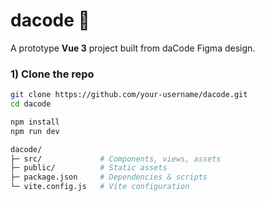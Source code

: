 # dacode 🎨

A prototype **Vue 3** project built from daCode Figma design.

### 1) Clone the repo
```bash
git clone https://github.com/your-username/dacode.git
cd dacode

npm install
npm run dev

dacode/
├─ src/             # Components, views, assets
├─ public/          # Static assets
├─ package.json     # Dependencies & scripts
└─ vite.config.js   # Vite configuration
